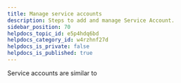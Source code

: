 ```yaml
---
title: Manage service accounts
description: Steps to add and manage Service Account.
sidebar_position: 70
helpdocs_topic_id: e5p4hdq6bd
helpdocs_category_id: w4rzhnf27d
helpdocs_is_private: false
helpdocs_is_published: true
---
```


Service accounts are similar to 